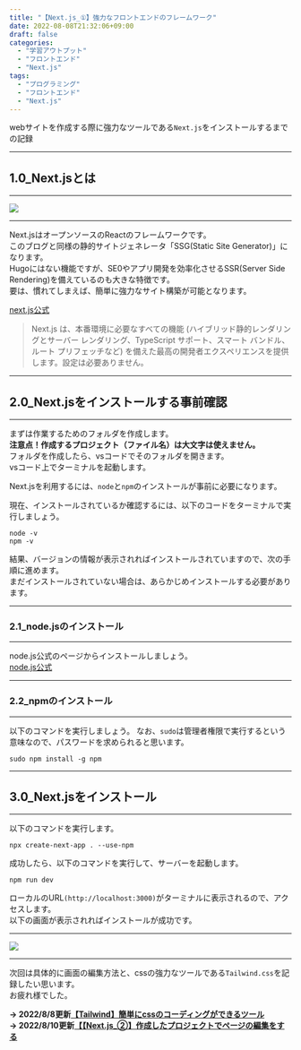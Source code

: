 ```yaml
---
title: "【Next.js_①】強力なフロントエンドのフレームワーク"
date: 2022-08-08T21:32:06+09:00
draft: false
categories:
  - "学習アウトプット"
  - "フロントエンド"
  - "Next.js"
tags:
  - "プログラミング"
  - "フロントエンド"
  - "Next.js"
---
```


webサイトを作成する際に強力なツールである``Next.js``をインストールするまでの記録
<!--more-->

***
## 1.0_Next.jsとは
***
![](../../img/13_nextjs01.png)
***
Next.jsはオープンソースのReactのフレームワークです。  
このブログと同様の静的サイトジェネレータ「SSG(Static Site Generator)」になります。  
Hugoにはない機能ですが、SE0やアプリ開発を効率化させるSSR(Server Side Rendering)を備えているのも大きな特徴です。  
要は、慣れてしまえば、簡単に強力なサイト構築が可能となります。

[next.js公式](https://nextjs.org/)  
>Next.js は、本番環境に必要なすべての機能 (ハイブリッド静的レンダリングとサーバー レンダリング、TypeScript サポート、スマート バンドル、ルート プリフェッチなど) を備えた最高の開発者エクスペリエンスを提供します。設定は必要ありません。


***
## 2.0_Next.jsをインストールする事前確認
***


まずは作業するためのフォルダを作成します。  
**注意点！作成するプロジェクト（ファイル名）は大文字は使えません。**  
フォルダを作成したら、vsコードでそのフォルダを開きます。  
vsコード上でターミナルを起動します。  

Next.jsを利用するには、``node``と``npm``のインストールが事前に必要になります。

現在、インストールされているか確認するには、以下のコードをターミナルで実行しましょう。
```
node -v
npm -v
```

結果、バージョンの情報が表示されればインストールされていますので、次の手順に進めます。  
まだインストールされていない場合は、あらかじめインストールする必要があります。 
***
### 2.1_node.jsのインストール
***
node.js公式のページからインストールしましょう。  
[node.js公式](https://nodejs.org/ja/)  

***
### 2.2_npmのインストール
***
以下のコマンドを実行しましょう。
なお、``sudo``は管理者権限で実行するという意味なので、パスワードを求められると思います。
```
sudo npm install -g npm
```  

***
## 3.0_Next.jsをインストール
***
以下のコマンドを実行します。

```
npx create-next-app . --use-npm
```
成功したら、以下のコマンドを実行して、サーバーを起動します。

```
npm run dev
```
ローカルのURL``(http://localhost:3000)``がターミナルに表示されるので、アクセスします。  
以下の画面が表示されればインストールが成功です。
***
![](../../img/13_nextjs02.png)
***
次回は具体的に画面の編集方法と、cssの強力なツールである``Tailwind.css``を記録したい思います。  
お疲れ様でした。  
  

**→ 2022/8/8更新[【Tailwind】簡単にcssのコーディングができるツール](https://daideguchi.github.io/tec_studies_blog/post/14_tailwindcss/)**  
**→ 2022/8/10更新[【【Next.js_②】作成したプロジェクトでページの編集をする](https://daideguchi.github.io/tec_studies_blog/post/15_nextjs02/)**  
  
